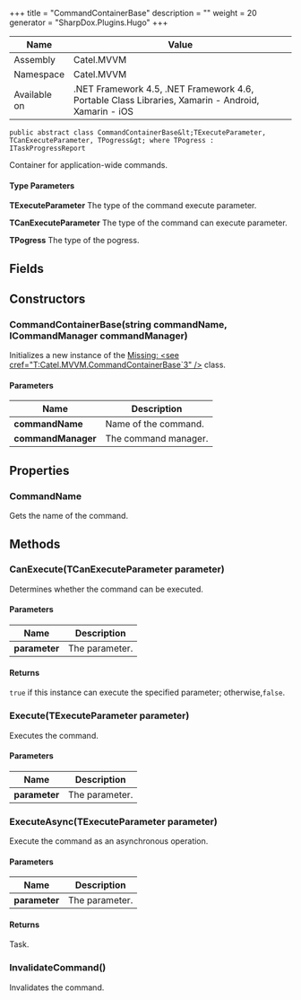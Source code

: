 

+++
title = "CommandContainerBase" 
description = ""
weight = 20
generator = "SharpDox.Plugins.Hugo"
+++

Name|Value
---|---
Assembly|Catel.MVVM
Namespace|Catel.MVVM
Available on|.NET Framework 4.5, .NET Framework 4.6, Portable Class Libraries, Xamarin - Android, Xamarin - iOS

```
public abstract class CommandContainerBase&lt;TExecuteParameter, TCanExecuteParameter, TPogress&gt; where TPogress : ITaskProgressReport 
```

Container for application-wide commands.

#### Type Parameters

**TExecuteParameter**
The type of the command execute parameter.

**TCanExecuteParameter**
The type of the command can execute parameter.

**TPogress**
The type of the pogress.

## Fields

## Constructors

### CommandContainerBase(string commandName, ICommandManager commandManager)

Initializes a new instance of the [Missing: &lt;see cref="T:Catel.MVVM.CommandContainerBase`3" /&gt;](#) class.

#### Parameters

Name|Description
---|---
**commandName**|Name of the command.
**commandManager**|The command manager.

## Properties

### CommandName

Gets the name of the command.

## Methods

### CanExecute(TCanExecuteParameter parameter)

Determines whether the command can be executed.

#### Parameters

Name|Description
---|---
**parameter**|The parameter.

#### Returns

`true` if this instance can execute the specified parameter; otherwise,`false`.

### Execute(TExecuteParameter parameter)

Executes the command.

#### Parameters

Name|Description
---|---
**parameter**|The parameter.

### ExecuteAsync(TExecuteParameter parameter)

Execute the command as an asynchronous operation.

#### Parameters

Name|Description
---|---
**parameter**|The parameter.

#### Returns

Task.

### InvalidateCommand()

Invalidates the command.

